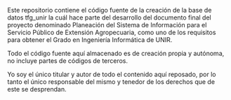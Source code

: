 Este repositorio contiene el código fuente de la creación de la base de datos tfg_unir la cuál hace parte del desarrollo del documento final del proyecto denominado Planeación del Sistema de Información para el Servicio Público de Extensión Agropecuaria, como uno de los requisitos para obtener el Grado en Ingeniería Informática de UNIR.

Todo el código fuente aquí almacenado es de creación propia y autónoma, no incluye partes de códigos de terceros.

Yo soy el único titular y autor de todo el contenido aquí reposado, por lo tanto el único responsable del mismo y tenedor de los derechos que de este se desprendan.


